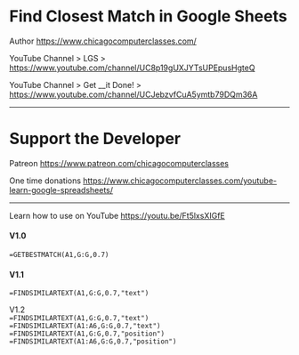 # Find Closest Match in Google Sheets

Author https://www.chicagocomputerclasses.com/

YouTube Channel > LGS > https://www.youtube.com/channel/UC8p19gUXJYTsUPEpusHgteQ

YouTube Channel > Get __it Done! > https://www.youtube.com/channel/UCJebzvfCuA5ymtb79DQm36A

-----------------------------------------------

# Support the Developer

Patreon https://www.patreon.com/chicagocomputerclasses

One time donations https://www.chicagocomputerclasses.com/youtube-learn-google-spreadsheets/

-----------------------------------------------

Learn how to use on YouTube https://youtu.be/Ft5lxsXIGfE

#### V1.0
<code>=GETBESTMATCH(A1,G:G,0.7)</code>

#### V1.1
<code>=FINDSIMILARTEXT(A1,G:G,0.7,"text")</code>

V1.2</br>
<code>=FINDSIMILARTEXT(A1,G:G,0.7,"text")</code></br>
<code>=FINDSIMILARTEXT(A1:A6,G:G,0.7,"text")</code></br>
<code>=FINDSIMILARTEXT(A1,G:G,0.7,"position")</code></br>
<code>=FINDSIMILARTEXT(A1:A6,G:G,0.7,"position")</code>
